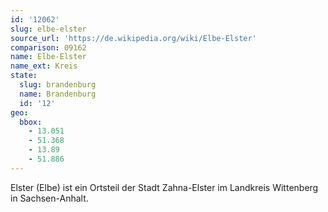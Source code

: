 ```yaml
---
id: '12062'
slug: elbe-elster
source_url: 'https://de.wikipedia.org/wiki/Elbe-Elster'
comparison: 09162
name: Elbe-Elster
name_ext: Kreis
state:
  slug: brandenburg
  name: Brandenburg
  id: '12'
geo:
  bbox:
    - 13.051
    - 51.368
    - 13.89
    - 51.886
---
```


Elster (Elbe) ist ein Ortsteil der Stadt Zahna-Elster im Landkreis Wittenberg in Sachsen-Anhalt.
